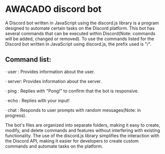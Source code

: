 # AWACADO discord bot


A Discord bot written in JavaScript using the discord.js library is a program designed to automate certain tasks on the Discord platform. This bot has several commands that can be executed within Discord(Note: commands will be added, changed or removed). To use the commands listed for the Discord bot written in JavaScript using discord.js, the prefix used is "/".

## Command list:
· user  : Provides information about the user.

· server: Provides information about the server.

· ping  : Replies with "Pong!" to confirm that the bot is responsive.

· echo  : Replies with your input!

· chat  : Responds to user prompts with random messages(Note: in progress).


The bot's files are organized into separate folders, making it easy to create, modify, and delete commands and features without interfering with existing functionality. The use of the discord.js library simplifies the interaction with the Discord API, making it easier for developers to create custom commands and automate tasks on the platform.
